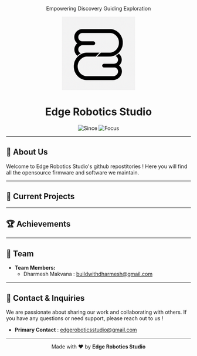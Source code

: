 <p align="center">
  Empowering Discovery Guiding Exploration
</p>

<p align="center">
   <img src="logo.png" alt="Organization Logo" width="200"/>
</p>

<h1 align="center">
    Edge Robotics Studio
</h1>

<p align="center">
  <img src="https://img.shields.io/badge/Since-2025-blue" alt="Since"/>
  <img src="https://img.shields.io/badge/Focus-Robotics-green" alt="Focus"/>
</p>

---





## 🤖 About Us

Welcome to Edge Robotics Studio's github repostitories ! Here you will find all the opensource firmware and software we maintain.




---







## 🚀 Current Projects  





---





## 🏆 Achievements 




---




## 👥 Team 

- **Team Members:**
   - Dharmesh Makvana : buildwithdharmesh@gmail.com
 

---




## 📧 Contact & Inquiries

We are passionate about sharing our work and collaborating with others. If you have any questions or need support, please reach out to us !

- **Primary Contact** : edgeroboticsstudio@gmail.com

---



<p align="center">
  Made with ❤️ by <b> Edge Robotics Studio </b>
</p>

